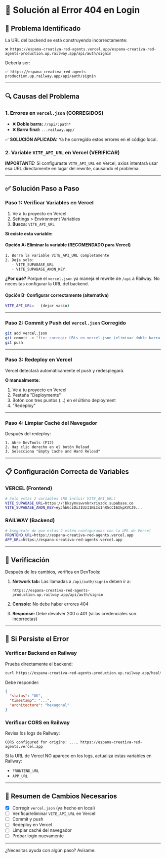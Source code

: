 # 🔧 Solución al Error 404 en Login

## 🐛 Problema Identificado

La URL del backend se está construyendo incorrectamente:
```
❌ https://espana-creativa-red-agents.vercel.app/espana-creativa-red-agents-production.up.railway.app/api/auth/signin
```

Debería ser:
```
✅ https://espana-creativa-red-agents-production.up.railway.app/api/auth/signin
```

---

## 🔍 Causas del Problema

### 1. Errores en `vercel.json` (CORREGIDOS)

- ❌ **Doble barra:** `//api/:path*`
- ❌ **Barra final:** `...railway.app/`

✅ **SOLUCIÓN APLICADA:** Ya he corregido estos errores en el código local.

### 2. Variable `VITE_API_URL` en Vercel (VERIFICAR)

**IMPORTANTE:** Si configuraste `VITE_API_URL` en Vercel, axios intentará usar esa URL directamente en lugar del rewrite, causando el problema.

---

## ✅ Solución Paso a Paso

### Paso 1: Verificar Variables en Vercel

1. Ve a tu proyecto en Vercel
2. Settings > Environment Variables
3. **Busca:** `VITE_API_URL`

**Si existe esta variable:**

#### Opción A: Eliminar la variable (RECOMENDADO para Vercel)
```bash
1. Borra la variable VITE_API_URL completamente
2. Deja solo:
   - VITE_SUPABASE_URL
   - VITE_SUPABASE_ANON_KEY
```

**¿Por qué?** Porque el `vercel.json` ya maneja el rewrite de `/api` a Railway. No necesitas configurar la URL del backend.

#### Opción B: Configurar correctamente (alternativa)
```bash
VITE_API_URL=   (dejar vacío)
```

---

### Paso 2: Commit y Push del `vercel.json` Corregido

```bash
git add vercel.json
git commit -m "fix: corregir URLs en vercel.json (eliminar doble barra y barra final)"
git push
```

---

### Paso 3: Redeploy en Vercel

Vercel detectará automáticamente el push y redesplegará.

**O manualmente:**
1. Ve a tu proyecto en Vercel
2. Pestaña "Deployments"
3. Botón con tres puntos (...) en el último deployment
4. "Redeploy"

---

### Paso 4: Limpiar Caché del Navegador

Después del redeploy:
```
1. Abre DevTools (F12)
2. Haz clic derecho en el botón Reload
3. Selecciona "Empty Cache and Hard Reload"
```

---

## 📋 Configuración Correcta de Variables

### VERCEL (Frontend)
```bash
# Solo estas 2 variables (NO incluir VITE_API_URL)
VITE_SUPABASE_URL=https://jbkzymvswvnkrxriyzdx.supabase.co
VITE_SUPABASE_ANON_KEY=eyJhbGciOiJIUzI1NiIsInR5cCI6IkpXVCJ9...
```

### RAILWAY (Backend)
```bash
# Asegúrate de que estas 2 estén configuradas con la URL de Vercel
FRONTEND_URL=https://espana-creativa-red-agents.vercel.app
APP_URL=https://espana-creativa-red-agents.vercel.app
```

---

## 🔬 Verificación

Después de los cambios, verifica en DevTools:

1. **Network tab:** Las llamadas a `/api/auth/signin` deben ir a:
   ```
   https://espana-creativa-red-agents-production.up.railway.app/api/auth/signin
   ```

2. **Console:** No debe haber errores 404

3. **Response:** Debe devolver 200 o 401 (si las credenciales son incorrectas)

---

## 🚨 Si Persiste el Error

### Verificar Backend en Railway

Prueba directamente el backend:
```bash
curl https://espana-creativa-red-agents-production.up.railway.app/health
```

Debe responder:
```json
{
  "status": "OK",
  "timestamp": "...",
  "architecture": "hexagonal"
}
```

### Verificar CORS en Railway

Revisa los logs de Railway:
```
CORS configured for origins: ..., https://espana-creativa-red-agents.vercel.app
```

Si la URL de Vercel NO aparece en los logs, actualiza estas variables en Railway:
- `FRONTEND_URL`
- `APP_URL`

---

## 📝 Resumen de Cambios Necesarios

- [x] Corregir `vercel.json` (ya hecho en local)
- [ ] Verificar/eliminar `VITE_API_URL` en Vercel
- [ ] Commit y push
- [ ] Redeploy en Vercel
- [ ] Limpiar caché del navegador
- [ ] Probar login nuevamente

---

¿Necesitas ayuda con algún paso? Avísame.
